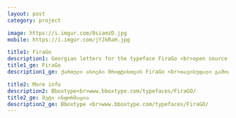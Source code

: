 ```yaml
---
layout: post
category: project

image: https://i.imgur.com/0siamzD.jpg
mobile: https://i.imgur.com/jYJkRaH.jpg

title1: FiraGo
description1: Georgian letters for the typeface FiraGo <br>open source typeface
title1_ge: FiraGo
description1_ge: ქართული ასოები შრიფტისთვის FiraGo <br>თავისუფალი გამოყენების შრიფტი

title2: More info
description2: Bboxtype<br>www.bboxtype.com/typefaces/FiraGO/
title2_ge: მეტი ინფორმაცია
description2_ge: Bboxtype <br>www.bboxtype.com/typefaces/FiraGO/
---
```

